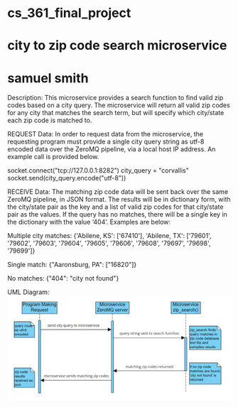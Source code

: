 # cs_361_final_project
# city to zip code search microservice
# samuel smith

Description:
This microservice provides a search function to find valid zip codes based on a city query. The microservice will return all valid zip codes for any city that matches the search term, but will specify which city/state each zip code is matched to.

REQUEST Data:
In order to request data from the microservice, the requesting program must provide a single city query string as utf-8 encoded data over the ZeroMQ pipeline, via a local host IP address. An example call is provided below.

  socket.connect("tcp://127.0.0.1:8282")
  city_query = "corvallis"
  socket.send(city_query.encode("utf-8"))

RECEIVE Data:
The matching zip code data will be sent back over the same ZeroMQ pipeline, in JSON format. The results will be in dictionary form, with the city/state pair as the key and a list of valid zip codes for that city/state pair as the values. If the query has no matches, there will be a single key in the dictionary with the value ‘404’. Examples are below:

  Multiple city matches:
  {'Abilene, KS': ['67410'], 'Abilene, TX': ['79601', '79602', '79603', '79604', '79605', '79606', '79608', '79697', '79698', '79699']}

  Single match:
  {"Aaronsburg, PA": ["16820"]}

  No matches:
  {"404": "city not found"}

UML Diagram:
![UML Diagram](./uml.png)
